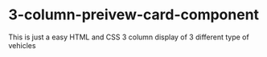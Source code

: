 # 3-column-preivew-card-component
This is just a easy HTML and CSS 3 column display of 3 different type of vehicles
